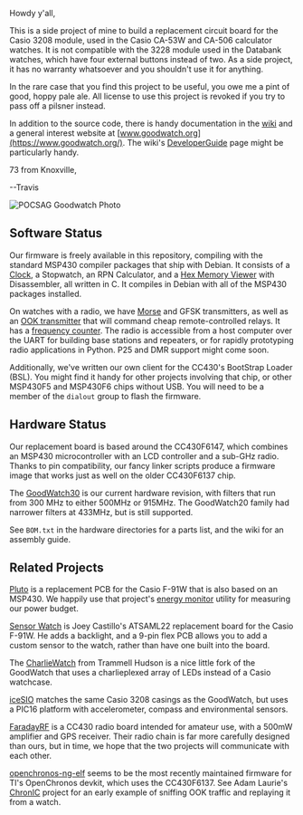 Howdy y'all,

This is a side project of mine to build a replacement circuit board
for the Casio 3208 module, used in the Casio CA-53W and CA-506
calculator watches.  It is not compatible with the 3228 module used in
the Databank watches, which have four external buttons instead of two.
As a side project, it has no warranty whatsoever and you shouldn't use
it for anything.

In the rare case that you find this project to be useful, you owe me a
pint of good, hoppy pale ale.  All license to use this project is
revoked if you try to pass off a pilsner instead.

In addition to the source code, there is handy documentation in the
[wiki](https://github.com/travisgoodspeed/goodwatch/wiki) and a
general interest website at [www.goodwatch.org](https://www.goodwatch.org/).
The wiki's
[DeveloperGuide](https://github.com/travisgoodspeed/goodwatch/wiki/DeveloperGuide)
page might be particularly handy.

73 from Knoxville,

--Travis

![POCSAG Goodwatch Photo](photos/pocsag.jpg)

## Software Status

Our firmware is freely available in this repository, compiling with
the standard MSP430 compiler packages that ship with Debian.  It
consists of a
[Clock](https://github.com/travisgoodspeed/goodwatch/wiki/ClockApplet),
a Stopwatch, an RPN Calculator, and a [Hex Memory
Viewer](https://github.com/travisgoodspeed/goodwatch/wiki/HexApplet)
with Disassembler, all written in C.  It compiles in Debian with all
of the MSP430 packages installed.

On watches with a radio, we have
[Morse](https://github.com/travisgoodspeed/goodwatch/wiki/MorseApplet)
and GFSK transmitters, as well as an [OOK
transmitter](https://github.com/travisgoodspeed/goodwatch/wiki/OOK_Example)
that will command cheap remote-controlled relays.  It has a [frequency
counter](https://github.com/travisgoodspeed/goodwatch/wiki/CounterApplet).
The radio is accessible from a host computer over the UART for
building base stations and repeaters, or for rapidly prototyping radio
applications in Python.  P25 and DMR support might come soon.

Additionally, we've written our own client for the CC430's BootStrap
Loader (BSL).  You might find it handy for other projects involving
that chip, or other MSP430F5 and MSP430F6 chips without USB.  You will
need to be a member of the `dialout` group to flash the firmware.

## Hardware Status

Our replacement board is based around the CC430F6147, which combines
an MSP430 microcontroller with an LCD controller and a sub-GHz radio.
Thanks to pin compatibility, our fancy linker scripts produce a
firmware image that works just as well on the older CC430F6137
chip.

The
[GoodWatch30](https://github.com/travisgoodspeed/goodwatch/wiki/GoodWatch30)
is our current hardware revision, with filters that run from 300 MHz
to either 500MHz or 915MHz.  The GoodWatch20 family had narrower
filters at 433MHz, but is still supported.

See `BOM.txt` in the hardware directories for a parts list, and the
wiki for an assembly guide.


## Related Projects

[Pluto](https://github.com/carrotIndustries/pluto) is a replacement
PCB for the Casio F-91W that is also based on an MSP430.  We happily
use that project's [energy
monitor](https://github.com/carrotIndustries/energytrace-util)
utility for measuring our power budget.

[Sensor Watch](https://github.com/joeycastillo/Sensor-Watch/) is Joey
Castillo's ATSAML22 replacement board for the Casio F-91W.  He adds a
backlight, and a 9-pin flex PCB allows you to add a custom sensor to
the watch, rather than have one built into the board.

The [CharlieWatch](https://github.com/osresearch/charliewatch) from
Trammell Hudson is a nice little fork of the GoodWatch that uses a
charlieplexed array of LEDs instead of a Casio watchcase.

[iceSIO](https://github.com/icelord75/icesio) matches the same Casio
3208 casings as the GoodWatch, but uses a PIC16 platform with
accelerometer, compass and environmental sensors.

[FaradayRF](https://faradayrf.com/) is a CC430 radio board intended
for amateur use, with a 500mW amplifier and GPS receiver.  Their radio
chain is far more carefully designed than ours, but in time, we hope
that the two projects will communicate with each other.

[openchronos-ng-elf](https://github.com/BenjaminSoelberg/openchronos-ng-elf)
seems to be the most recently maintained firmware for TI's OpenChronos
devkit, which uses the CC430F6137.  See Adam Laurie's
[ChronIC](http://adamsblog.rfidiot.org/2013/03/you-can-ring-my-bell-adventures-in-sub.html)
project for an early example of sniffing OOK traffic and replaying it
from a watch.

